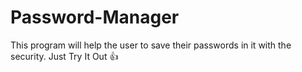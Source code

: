 # Password-Manager
This program will help the user to save their passwords in it with the security.
Just Try It Out 👍
